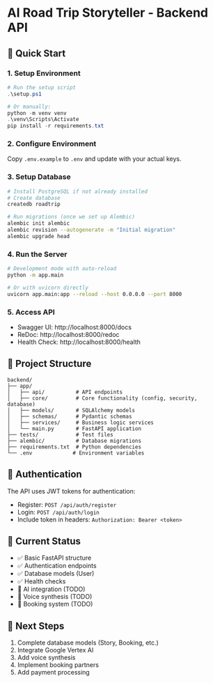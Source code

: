 # AI Road Trip Storyteller - Backend API

## 🚀 Quick Start

### 1. Setup Environment
```powershell
# Run the setup script
.\setup.ps1

# Or manually:
python -m venv venv
.\venv\Scripts\Activate
pip install -r requirements.txt
```

### 2. Configure Environment
Copy `.env.example` to `.env` and update with your actual keys.

### 3. Setup Database
```bash
# Install PostgreSQL if not already installed
# Create database
createdb roadtrip

# Run migrations (once we set up Alembic)
alembic init alembic
alembic revision --autogenerate -m "Initial migration"
alembic upgrade head
```

### 4. Run the Server
```bash
# Development mode with auto-reload
python -m app.main

# Or with uvicorn directly
uvicorn app.main:app --reload --host 0.0.0.0 --port 8000
```

### 5. Access API
- Swagger UI: http://localhost:8000/docs
- ReDoc: http://localhost:8000/redoc
- Health Check: http://localhost:8000/health

## 📁 Project Structure
```
backend/
├── app/
│   ├── api/          # API endpoints
│   ├── core/         # Core functionality (config, security, database)
│   ├── models/       # SQLAlchemy models
│   ├── schemas/      # Pydantic schemas
│   ├── services/     # Business logic services
│   └── main.py       # FastAPI application
├── tests/            # Test files
├── alembic/          # Database migrations
├── requirements.txt  # Python dependencies
└── .env             # Environment variables
```

## 🔐 Authentication
The API uses JWT tokens for authentication:
- Register: `POST /api/auth/register`
- Login: `POST /api/auth/login`
- Include token in headers: `Authorization: Bearer <token>`

## 🚧 Current Status
- ✅ Basic FastAPI structure
- ✅ Authentication endpoints
- ✅ Database models (User)
- ✅ Health checks
- 🚧 AI integration (TODO)
- 🚧 Voice synthesis (TODO)
- 🚧 Booking system (TODO)

## 📝 Next Steps
1. Complete database models (Story, Booking, etc.)
2. Integrate Google Vertex AI
3. Add voice synthesis
4. Implement booking partners
5. Add payment processing
